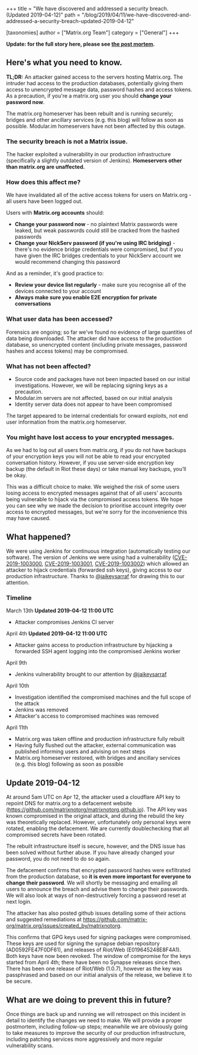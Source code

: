 +++
title = "We have discovered and addressed a security breach. (Updated 2019-04-12)"
path = "/blog/2019/04/11/we-have-discovered-and-addressed-a-security-breach-updated-2019-04-12"

[taxonomies]
author = ["Matrix.org Team"]
category = ["General"]
+++

<b>Update: for the full story here, please see <a href="https://matrix.org/blog/2019/05/08/post-mortem-and-remediations-for-apr-11-security-incident">the post mortem</a>.</b>
<br/>

## Here&#39;s what you need to know.

<strong>TL;DR:</strong> An attacker gained access to the servers hosting Matrix.org. The intruder had access to the production databases, potentially giving them access to unencrypted message data, password hashes and access tokens. As a precaution, if you&#39;re a matrix.org user you should <strong>change your password now</strong>.

The matrix.org homeserver has been rebuilt and is running securely; bridges and other ancillary services (e.g. this blog) will follow as soon as possible. Modular.im homeservers have not been affected by this outage.

### The security breach is not a Matrix issue.

The hacker exploited a vulnerability in our production infrastructure (specifically a slightly outdated version of Jenkins). <strong>Homeservers other than matrix.org are unaffected.</strong>

### How does this affect me?

We have invalidated all of the active access tokens for users on Matrix.org - all users have been logged out.

Users with <strong>Matrix.org accounts</strong> should:

<ul>
<li><strong>Change your password now</strong> - no plaintext Matrix passwords were leaked, but weak passwords could still be cracked from the hashed passwords</li>
<li><strong>Change your NickServ password (if you&#39;re using IRC bridging)</strong> - there&#39;s no evidence bridge credentials were compromised, but if you have given the IRC bridges credentials to your NickServ account we would recommend changing this password</li>
</ul>

And as a reminder, it&#39;s good practice to:

<ul>
<li><strong>Review your device list regularly</strong> - make sure you recognise all of the devices connected to your account</li>
<li><strong>Always make sure you enable E2E encryption for private conversations</strong></li>
</ul>

### What user data has been accessed?

Forensics are ongoing; so far we&#39;ve found no evidence of large quantities of data being downloaded. The attacker did have access to the production database, so unencrypted content (including private messages, password hashes and access tokens) may be compromised.

### What has not been affected?

<ul>
<li>Source code and packages have not been impacted based on our initial investigations.  However, we will be replacing signing keys as a precaution.</li>
<li>Modular.im servers are not affected, based on our initial analysis</li>
<li>Identity server data does not appear to have been compromised</li>
</ul>

The target appeared to be internal credentials for onward exploits, not end user information from the matrix.org homeserver.

### You might have lost access to your encrypted messages.

As we had to log out all users from matrix.org, if you do not have backups of your encryption keys you will not be able to read your encrypted conversation history.  However, if you use server-side encryption key backup (the default in Riot these days) or take manual key backups, you’ll be okay. 

This was a difficult choice to make. We weighed the risk of some users losing access to encrypted messages against that of all users&#39; accounts being vulnerable to hijack via the compromised access tokens. We hope you can see why we made the decision to prioritise account integrity over access to encrypted messages, but we&#39;re sorry for the inconvenience this may have caused.

## What happened?

We were using Jenkins for continuous integration (automatically testing our software). The version of Jenkins we were using had a vulnerability (<a href="https://nvd.nist.gov/vuln/detail/CVE-2019-1003000">CVE-2019-1003000</a>, <a href="https://nvd.nist.gov/vuln/detail/CVE-2019-1003001">CVE-2019-1003001</a>, <a href="https://nvd.nist.gov/vuln/detail/CVE-2019-1003002">CVE-2019-1003002</a>) which allowed an attacker to hijack credentials (forwarded ssh keys), giving access to our production infrastructure. Thanks to <a href="https://twitter.com/jaikeysarraf">@jaikeysarraf</a> for drawing this to our attention.

### Timeline

March 13th <b>Updated 2019-04-12 11:00 UTC</b>
<ul>
<li>Attacker compromises Jenkins CI server</li>
</ul>

April 4th <b>Updated 2019-04-12 11:00 UTC</b>
<ul>
<li>Attacker gains access to production infrastructure by hijacking a forwarded SSH agent logging into the compromised Jenkins worker</li>
</ul>

April 9th

<ul>
<li>Jenkins vulnerability brought to our attention by <a href="https://twitter.com/jaikeysarraf">@jaikeysarraf</a></li>
</ul>

April 10th

<ul>
<li>Investigation identified the compromised machines and the full scope of the attack</li>
<li>Jenkins was removed</li>
<li>Attacker&#39;s access to compromised machines was removed</li>
</ul>

April 11th

<ul>
<li>Matrix.org was taken offline and production infrastructure fully rebuilt</li>
<li>Having fully flushed out the attacker, external communication was published informing users and advising on next steps</li>
<li>Matrix.org homeserver restored, with bridges and ancillary services (e.g. this blog) following as soon as possible</li>
</ul>

## Update 2019-04-12

At around 5am UTC on Apr 12, the attacker used a cloudflare API key to repoint DNS for matrix.org to a defacement website (https://github.com/matrixnotorg/matrixnotorg.github.io).
The API key was known compromised in the original attack, and during the rebuild the key was theoretically replaced.  However, unfortunately
only personal keys were rotated, enabling the defacement.  We are currently doublechecking that all compromised secrets have been rotated.

The rebuilt infrastructure itself is secure, however, and the DNS issue has been solved without further abuse.
If you have already changed your password, you do not need to do so again.

The defacement confirms that encrypted password hashes were exfiltrated from the production database, so <b>it is even more important
for everyone to change their password</b>.  We will shortly be messaging and emailing all users to announce the breach and advise them
to change their passwords.  We will also look at ways of non-destructively forcing a password reset at next login.

The attacker has also posted github issues detailing some of their actions and suggested remediations at
https://github.com/matrix-org/matrix.org/issues/created_by/matrixnotorg.

This confirms that GPG keys used for signing packages were compromised.  These keys are used for signing
the synapse debian repository (AD0592FE47F0DF61), and releases of Riot/Web (E019645248E8F4A1).
Both keys have now been revoked.  The window of compromise for the keys started from April 4th; there have
been no Synapse releases since then.  There has been one release of Riot/Web (1.0.7), however as the key
was passphrased and based on our initial analysis of the release, we believe it to be secure.

## What are we doing to prevent this in future?

Once things are back up and running we will retrospect on this incident in detail to identify the changes we need to make. We will provide a proper postmortem, including follow-up steps; meanwhile we are obviously going to take measures to improve the security of our production infrastructure, including patching services more aggressively and more regular vulnerability scans.

